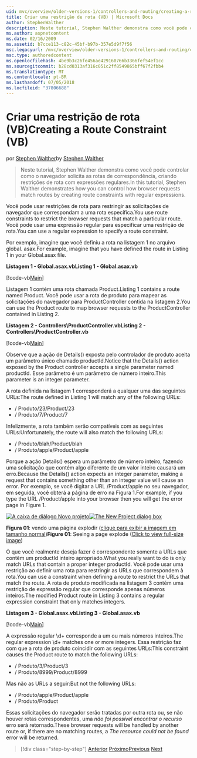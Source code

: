 ```yaml
---
uid: mvc/overview/older-versions-1/controllers-and-routing/creating-a-route-constraint-vb
title: Criar uma restrição de rota (VB) | Microsoft Docs
author: StephenWalther
description: Neste tutorial, Stephen Walther demonstra como você pode controlar como o navegador solicita as rotas de correspondência, criando restrições de rota com expressões regulares.
ms.author: aspnetcontent
ms.date: 02/16/2009
ms.assetid: b7cce113-c82c-45bf-b97b-357e5d9f7f56
msc.legacyurl: /mvc/overview/older-versions-1/controllers-and-routing/creating-a-route-constraint-vb
msc.type: authoredcontent
ms.openlocfilehash: 4be9b3c26fe456ae429160766b3366fef54ef1cc
ms.sourcegitcommit: b28cd0313af316c051c2ff8549865bff67f2fbb4
ms.translationtype: MT
ms.contentlocale: pt-BR
ms.lasthandoff: 07/05/2018
ms.locfileid: "37806688"
---
```

<a name="creating-a-route-constraint-vb"></a><span data-ttu-id="65205-103">Criar uma restrição de rota (VB)</span><span class="sxs-lookup"><span data-stu-id="65205-103">Creating a Route Constraint (VB)</span></span>
====================
<span data-ttu-id="65205-104">por [Stephen Walther](https://github.com/StephenWalther)</span><span class="sxs-lookup"><span data-stu-id="65205-104">by [Stephen Walther](https://github.com/StephenWalther)</span></span>

> <span data-ttu-id="65205-105">Neste tutorial, Stephen Walther demonstra como você pode controlar como o navegador solicita as rotas de correspondência, criando restrições de rota com expressões regulares.</span><span class="sxs-lookup"><span data-stu-id="65205-105">In this tutorial, Stephen Walther demonstrates how you can control how browser requests match routes by creating route constraints with regular expressions.</span></span>


<span data-ttu-id="65205-106">Você pode usar restrições de rota para restringir as solicitações de navegador que correspondam a uma rota específica.</span><span class="sxs-lookup"><span data-stu-id="65205-106">You use route constraints to restrict the browser requests that match a particular route.</span></span> <span data-ttu-id="65205-107">Você pode usar uma expressão regular para especificar uma restrição de rota.</span><span class="sxs-lookup"><span data-stu-id="65205-107">You can use a regular expression to specify a route constraint.</span></span>

<span data-ttu-id="65205-108">Por exemplo, imagine que você definiu a rota na listagem 1 no arquivo global. asax.</span><span class="sxs-lookup"><span data-stu-id="65205-108">For example, imagine that you have defined the route in Listing 1 in your Global.asax file.</span></span>

<span data-ttu-id="65205-109">**Listagem 1 - Global.asax.vb**</span><span class="sxs-lookup"><span data-stu-id="65205-109">**Listing 1 - Global.asax.vb**</span></span>

[!code-vb[Main](creating-a-route-constraint-vb/samples/sample1.vb)]

<span data-ttu-id="65205-110">Listagem 1 contém uma rota chamada Product.</span><span class="sxs-lookup"><span data-stu-id="65205-110">Listing 1 contains a route named Product.</span></span> <span data-ttu-id="65205-111">Você pode usar a rota de produto para mapear as solicitações do navegador para ProductController contida na listagem 2.</span><span class="sxs-lookup"><span data-stu-id="65205-111">You can use the Product route to map browser requests to the ProductController contained in Listing 2.</span></span>

<span data-ttu-id="65205-112">**Listagem 2 - Controllers\ProductController.vb**</span><span class="sxs-lookup"><span data-stu-id="65205-112">**Listing 2 - Controllers\ProductController.vb**</span></span>

[!code-vb[Main](creating-a-route-constraint-vb/samples/sample2.vb)]

<span data-ttu-id="65205-113">Observe que a ação de Details() exposta pelo controlador de produto aceita um parâmetro único chamado productId.</span><span class="sxs-lookup"><span data-stu-id="65205-113">Notice that the Details() action exposed by the Product controller accepts a single parameter named productId.</span></span> <span data-ttu-id="65205-114">Esse parâmetro é um parâmetro de número inteiro.</span><span class="sxs-lookup"><span data-stu-id="65205-114">This parameter is an integer parameter.</span></span>

<span data-ttu-id="65205-115">A rota definida na listagem 1 corresponderá a qualquer uma das seguintes URLs:</span><span class="sxs-lookup"><span data-stu-id="65205-115">The route defined in Listing 1 will match any of the following URLs:</span></span>

- <span data-ttu-id="65205-116">/ Produto/23</span><span class="sxs-lookup"><span data-stu-id="65205-116">/Product/23</span></span>
- <span data-ttu-id="65205-117">/ Produto/7</span><span class="sxs-lookup"><span data-stu-id="65205-117">/Product/7</span></span>

<span data-ttu-id="65205-118">Infelizmente, a rota também serão compatíveis com as seguintes URLs:</span><span class="sxs-lookup"><span data-stu-id="65205-118">Unfortunately, the route will also match the following URLs:</span></span>

- <span data-ttu-id="65205-119">/ Produto/blah</span><span class="sxs-lookup"><span data-stu-id="65205-119">/Product/blah</span></span>
- <span data-ttu-id="65205-120">/ Produto/apple</span><span class="sxs-lookup"><span data-stu-id="65205-120">/Product/apple</span></span>

<span data-ttu-id="65205-121">Porque a ação Details() espera um parâmetro de número inteiro, fazendo uma solicitação que contém algo diferente de um valor inteiro causará um erro.</span><span class="sxs-lookup"><span data-stu-id="65205-121">Because the Details() action expects an integer parameter, making a request that contains something other than an integer value will cause an error.</span></span> <span data-ttu-id="65205-122">Por exemplo, se você digitar a URL /Product/apple no seu navegador, em seguida, você obterá a página de erro na Figura 1.</span><span class="sxs-lookup"><span data-stu-id="65205-122">For example, if you type the URL /Product/apple into your browser then you will get the error page in Figure 1.</span></span>


<span data-ttu-id="65205-123">[![A caixa de diálogo Novo projeto](creating-a-route-constraint-vb/_static/image1.jpg)](creating-a-route-constraint-vb/_static/image1.png)</span><span class="sxs-lookup"><span data-stu-id="65205-123">[![The New Project dialog box](creating-a-route-constraint-vb/_static/image1.jpg)](creating-a-route-constraint-vb/_static/image1.png)</span></span>

<span data-ttu-id="65205-124">**Figura 01**: vendo uma página explodir ([clique para exibir a imagem em tamanho normal](creating-a-route-constraint-vb/_static/image2.png))</span><span class="sxs-lookup"><span data-stu-id="65205-124">**Figure 01**: Seeing a page explode ([Click to view full-size image](creating-a-route-constraint-vb/_static/image2.png))</span></span>


<span data-ttu-id="65205-125">O que você realmente deseja fazer é correspondente somente a URLs que contêm um productId inteiro apropriado.</span><span class="sxs-lookup"><span data-stu-id="65205-125">What you really want to do is only match URLs that contain a proper integer productId.</span></span> <span data-ttu-id="65205-126">Você pode usar uma restrição ao definir uma rota para restringir as URLs que correspondem à rota.</span><span class="sxs-lookup"><span data-stu-id="65205-126">You can use a constraint when defining a route to restrict the URLs that match the route.</span></span> <span data-ttu-id="65205-127">A rota de produto modificada na listagem 3 contém uma restrição de expressão regular que corresponde apenas números inteiros.</span><span class="sxs-lookup"><span data-stu-id="65205-127">The modified Product route in Listing 3 contains a regular expression constraint that only matches integers.</span></span>

<span data-ttu-id="65205-128">**Listagem 3 - Global.asax.vb**</span><span class="sxs-lookup"><span data-stu-id="65205-128">**Listing 3 - Global.asax.vb**</span></span>

[!code-vb[Main](creating-a-route-constraint-vb/samples/sample3.vb)]

<span data-ttu-id="65205-129">A expressão regular \d+ corresponde a um ou mais números inteiros.</span><span class="sxs-lookup"><span data-stu-id="65205-129">The regular expression \d+ matches one or more integers.</span></span> <span data-ttu-id="65205-130">Essa restrição faz com que a rota de produto coincidir com as seguintes URLs:</span><span class="sxs-lookup"><span data-stu-id="65205-130">This constraint causes the Product route to match the following URLs:</span></span>

- <span data-ttu-id="65205-131">/ Produto/3</span><span class="sxs-lookup"><span data-stu-id="65205-131">/Product/3</span></span>
- <span data-ttu-id="65205-132">/ Produto/8999</span><span class="sxs-lookup"><span data-stu-id="65205-132">/Product/8999</span></span>

<span data-ttu-id="65205-133">Mas não as URLs a seguir:</span><span class="sxs-lookup"><span data-stu-id="65205-133">But not the following URLs:</span></span>

- <span data-ttu-id="65205-134">/ Produto/apple</span><span class="sxs-lookup"><span data-stu-id="65205-134">/Product/apple</span></span>
- <span data-ttu-id="65205-135">/ Produto</span><span class="sxs-lookup"><span data-stu-id="65205-135">/Product</span></span>

<span data-ttu-id="65205-136">Essas solicitações do navegador serão tratadas por outra rota ou, se não houver rotas correspondentes, uma *não foi possível encontrar o recurso* erro será retornado.</span><span class="sxs-lookup"><span data-stu-id="65205-136">These browser requests will be handled by another route or, if there are no matching routes, a *The resource could not be found* error will be returned.</span></span>

> [!div class="step-by-step"]
> <span data-ttu-id="65205-137">[Anterior](creating-custom-routes-vb.md)
> [Próximo](creating-a-custom-route-constraint-vb.md)</span><span class="sxs-lookup"><span data-stu-id="65205-137">[Previous](creating-custom-routes-vb.md)
[Next](creating-a-custom-route-constraint-vb.md)</span></span>
